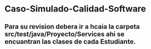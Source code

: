 # Caso-Simulado-Calidad-Software

## Para su revision debera ir a hcaia la carpeta src/test/java/Proyecto/Services ahi se encuantran las clases de cada Estudiante.
